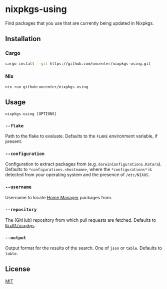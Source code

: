 # nixpkgs-using

Find packages that you use that are currently being updated in Nixpkgs.

## Installation

### Cargo

```sh
cargo install --git https://github.com/uncenter/nixpkgs-using.git
```

### Nix

```
nix run github:uncenter/nixpkgs-using
```

## Usage

```
nixpkgs-using [OPTIONS]
```

### `--flake`

Path to the flake to evaluate. Defaults to the `FLAKE` environment variable, if present.

### `--configuration`

Configuration to extract packages from (e.g. `darwinConfigurations.Katara`). Defaults to `*configurations.<hostname>`, where the `*configurations*` is detected from your operating system and the presence of `/etc/NIXOS`.

### `--username`

Username to locate [Home Manager](https://github.com/nix-community/home-manager) packages from.

### `--repository`

The (GitHub) repository from which pull requests are fetched. Defaults to [`NixOS/nixpkgs`](https://github.com/NixOS/nixpkgs).

### `--output`

Output format for the results of the search. One of `json` or `table`. Defaults to `table`.

## License

[MIT](LICENSE)

